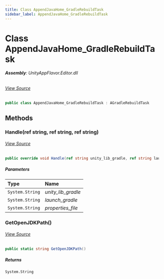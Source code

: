 ```yaml
---
title: Class AppendJavaHome_GradleRebuildTask
sidebar_label: AppendJavaHome_GradleRebuildTask
---
```

# Class AppendJavaHome_GradleRebuildTask


###### **Assembly**: UnityAppFlavor.Editor.dll
###### [View Source](git@github.com:LiuOcean/UnityAppFlavor.git/blob/main/UnityAppFlavor/Assets/Editor/BuildPhase/Android/GenTask/AppendJavaHome_GradleRebuildTask.cs#L6)
```csharp title="Declaration"
public class AppendJavaHome_GradleRebuildTask : AGradleRebuildTask
```
## Methods
### Handle(ref string, ref string, ref string)

###### [View Source](git@github.com:LiuOcean/UnityAppFlavor.git/blob/main/UnityAppFlavor/Assets/Editor/BuildPhase/Android/GenTask/AppendJavaHome_GradleRebuildTask.cs#L8)
```csharp title="Declaration"
public override void Handle(ref string unity_lib_gradle, ref string launch_gradle, ref string properties_file)
```

##### Parameters

| Type | Name |
|:--- |:--- |
| `System.String` | *unity_lib_gradle* |
| `System.String` | *launch_gradle* |
| `System.String` | *properties_file* |

### GetOpenJDKPath()

###### [View Source](git@github.com:LiuOcean/UnityAppFlavor.git/blob/main/UnityAppFlavor/Assets/Editor/BuildPhase/Android/GenTask/AppendJavaHome_GradleRebuildTask.cs#L20)
```csharp title="Declaration"
public static string GetOpenJDKPath()
```

##### Returns

`System.String`
